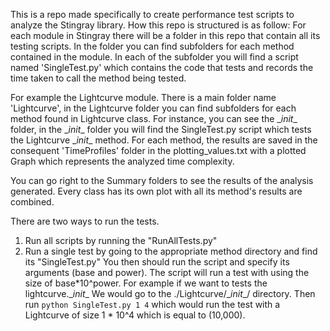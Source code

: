 This is a repo made specifically to create performance test scripts to analyze the Stingray library.
How this repo is structured is as follow:
For each module in Stingray there will be a folder in this repo that contain all its testing scripts.
In the folder you can find subfolders for each method contained in the module.
In each of the subfolder you will find a script named 'SingleTest.py' which contains the code that tests and records the time taken to call the method being tested.

For example the Lightcurve module.
There is a main folder name 'Lightcurve', in the Lightcurve folder you can find subfolders for each method found in Lightcurve class.
For instance, you can see the \__init__ folder, in the \__init__ folder you will find the SingleTest.py script which tests the Lightcurve \__init__ method.
For each method, the results are saved in the consequent 'TimeProfiles' folder in the plotting_values.txt with a plotted Graph which represents the analyzed time complexity.

You can go right to the Summary folders to see the results of the analysis generated. Every class has its own plot with all its method's results are combined.

There are two ways to run the tests.
1. Run all scripts by running the "RunAllTests.py"
2. Run a single test by going to the appropriate method directory and find its "SingleTest.py"
   You then should run the script and specify its arguments (base and power). The script will run a test with using the size of base*10^power.
   For example if we want to tests the lightcurve.\__init__ We would go to the ./Lightcurve/\__init__/ directory.
   Then run `python SingleTest.py 1 4` which would run the test with a Lightcurve of size 1 * 10^4 which is equal to (10,000).
    
